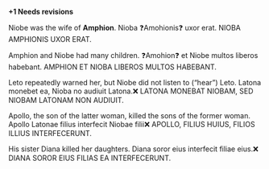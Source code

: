 **+1 Needs revisions**

Niobe was the wife of **Amphion**. 
Nioba ❓Amohionis❓ uxor erat.  NIOBA AMPHIONIS UXOR ERAT.

Amphion and Niobe had many children. 
❓Amohion❓ et Niobe multos liberos habebant. AMPHION ET NIOBA LIBEROS MULTOS HABEBANT. 

Leto repeatedly warned her, but Niobe did not listen to (“hear”) Leto.
Latona monebet ea, Nioba no audiuit Latona.❌ LATONA MONEBAT NIOBAM, SED NIOBAM LATONAM NON AUDIUIT. 

Apollo, the son of the latter woman, killed the sons of the former woman.
Apollo Latonae filius interfecit Niobae filii❌ APOLLO, FILIUS HUIUS, FILIOS ILLIUS INTERFECERUNT. 

His sister Diana killed her daughters.
Diana soror eius interfecit filiae eius.❌ DIANA SOROR EIUS FILIAS EA INTERFECERUNT. 
